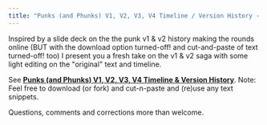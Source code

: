 ```yaml
---
title: "Punks (and Phunks) V1, V2, V3, V4 Timeline / Version History - First (Quick) Draft - Comments and Corrections Welcome"
---
```



Inspired by a slide deck on the the punk v1 & v2 history making the rounds online (BUT with the download option turned-off! and cut-and-paste of text turned-off! too)
I present you a fresh take on the v1 & v2 saga with some light editing on the "original" text and timeline.

 See [**Punks (and Phunks) V1, V2, V3, V4 Timeline & Version History**](https://github.com/cryptopunksnotdead/awesome-cryptopunks-bubble/blob/master/PUNKS_TIMELINE.md). Note: Feel free to download (or fork) and cut-n-paste and (re)use any text snippets.

 Questions, comments and corrections more than welcome.



